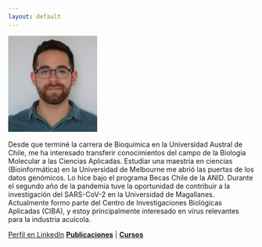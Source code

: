 ```yaml
---
layout: default
---
```

<img src="https://github.com/marco-montesdeoca/marco-montesdeoca.github.io/raw/main/Foto_Marco_Montes_de_Oca.png" width="182" height="196">

Desde que terminé la carrera de Bioquímica en la Universidad Austral de Chile, me ha interesado transferir conocimientos del campo de la Biología Molecular a las Ciencias Aplicadas. Estudiar una maestría en ciencias (Bioinformática) en la Universidad de Melbourne me abrió las puertas de los datos genómicos. Lo hice bajo el programa Becas Chile de la ANID.
Durante el segundo año de la pandemia tuve la oportunidad de contribuir a la investigación del SARS-CoV-2 en la Universidad de Magallanes. Actualmente formo parte del Centro de Investigaciones Biológicas Aplicadas (CIBA), y estoy principalmente interesado en virus relevantes para la industria acuícola. 

[Perfil en LinkedIn](https://www.linkedin.com/in/marco-montes-de-oca-809383132/)
[**Publicaciones**](publicaciones.md) | [**Cursos**](cursos.md)
